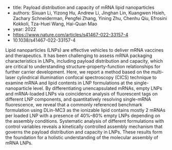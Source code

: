 - title: Payload distribution and capacity of mRNA lipid nanoparticles
- authors: Sixuan Li, Yizong Hu, Andrew Li, Jinghan Lin, Kuangwen Hsieh, Zachary Schneiderman, Pengfei Zhang, Yining Zhu, Chenhu Qiu, Efrosini Kokkoli, Tza-Huei Wang, Hai-Quan Mao
- year: 2022
- https://www.nature.com/articles/s41467-022-33157-4
- 10.1038/s41467-022-33157-4

Lipid nanoparticles (LNPs) are effective vehicles to deliver mRNA vaccines and therapeutics. It has been challenging to assess mRNA packaging characteristics in LNPs, including payload distribution and capacity, which are critical to understanding structure-property-function relationships for further carrier development. Here, we report a method based on the multi-laser cylindrical illumination confocal spectroscopy (CICS) technique to examine mRNA and lipid contents in LNP formulations at the single-nanoparticle level. By differentiating unencapsulated mRNAs, empty LNPs and mRNA-loaded LNPs via coincidence analysis of fluorescent tags on different LNP components, and quantitatively resolving single-mRNA fluorescence, we reveal that a commonly referenced benchmark formulation using DLin-MC3 as the ionizable lipid contains mostly 2 mRNAs per loaded LNP with a presence of 40%–80% empty LNPs depending on the assembly conditions. Systematic analysis of different formulations with control variables reveals a kinetically controlled assembly mechanism that governs the payload distribution and capacity in LNPs. These results form the foundation for a holistic understanding of the molecular assembly of mRNA LNPs.